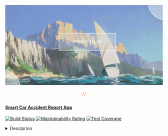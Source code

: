 <p align="center">
  <img src="./assets/header.png" title="header">  
</p>
<p align="center"> 
  <img width= "70px" src="./assets/subheader.png" title="subheader">  
</p>  

#### [Smart Car Accident Report App](https://github.com/hadabr/smart-car-accident-report-app)
[![Build Status](https://travis-ci.com/MartinHeinz/go-project-blueprint.svg?branch=master)](https://travis-ci.com/MartinHeinz/go-project-blueprint)
[![Maintainability Rating](https://sonarcloud.io/api/project_badges/measure?project=MartinHeinz_go-project-blueprint&metric=sqale_rating)](https://sonarcloud.io/dashboard?id=MartinHeinz_go-project-blueprint)
[![Test Coverage](https://api.codeclimate.com/v1/badges/ec7ebefe63609984cb5c/test_coverage)](https://codeclimate.com/github/MartinHeinz/go-project-blueprint/test_coverage)  
<details>
    <summary>Desciprion</summary>
    User-friendly mobile app for 1) composing and 2) resending to police and insurance company a car accident report
    <img src="https://nvie.com/img/git-model@2x.png" alt="">
</details>  




